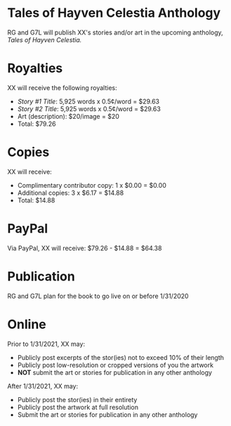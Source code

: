 # Tales of Hayven Celestia Anthology
RG and G7L will publish XX's stories and/or art in the upcoming anthology, *Tales of Hayven Celestia.*
# Royalties
XX will receive the following royalties:
* *Story #1 Title*: 5,925 words x 0.5¢/word = $29.63
* *Story #2 Title*: 5,925 words x 0.5¢/word = $29.63
* Art (description): $20/image = $20
* Total: $79.26
# Copies
XX will receive:
* Complimentary contributor copy: 1 x $0.00 = $0.00
* Additional copies: 3 x $6.17 = $14.88
* Total: $14.88
# PayPal
Via PayPal, XX will receive: $79.26 - $14.88 = $64.38
# Publication
RG and G7L plan for the book to go live on or before 1/31/2020
# Online
Prior to 1/31/2021, XX may:
* Publicly post excerpts of the stor(ies) not to exceed 10% of their length
* Publicly post low-resolution or cropped versions of you the artwork
* **NOT** submit the art or stories for publication in any other anthology

After 1/31/2021, XX may:
* Publicly post the stor(ies) in their entirety
* Publicly post the artwork at full resolution
* Submit the art or stories for publication in any other anthology
